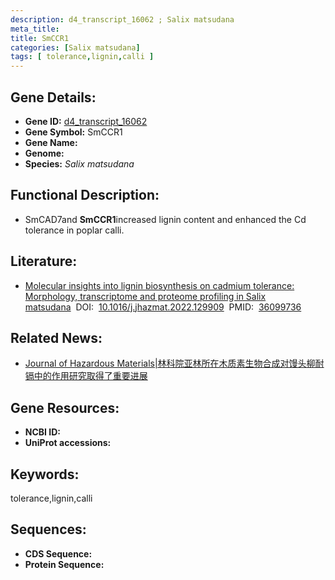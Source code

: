 ```yaml
---
description: d4_transcript_16062 ; Salix matsudana
meta_title:
title: SmCCR1
categories: [Salix matsudana]
tags: [ tolerance,lignin,calli ]
---
```


## Gene Details:
- **Gene ID:**	[d4_transcript_16062]()
- **Gene Symbol:** SmCCR1
- **Gene Name:** 
- **Genome:** []()
- **Species:** *Salix matsudana*

## Functional Description:
   - SmCAD7and **SmCCR1**increased lignin content and enhanced the Cd tolerance in poplar calli.

## Literature:
   - [Molecular insights into lignin biosynthesis on cadmium tolerance: Morphology, transcriptome and proteome profiling in Salix matsudana]( https://www.sciencedirect.com/science/article/pii/S0304389422017034#sec0145)&nbsp;&nbsp;DOI:&nbsp;&nbsp;[10.1016/j.jhazmat.2022.129909](https://www.sciencedirect.com/science/article/pii/S0304389422017034#sec0145)&nbsp;&nbsp;PMID:&nbsp;&nbsp;[36099736](https://pubmed.ncbi.nlm.nih.gov/36099736/)

## Related News:
   - [Journal of Hazardous Materials|林科院亚林所在木质素生物合成对馒头柳耐镉中的作用研究取得了重要进展](https://mp.weixin.qq.com/s?__biz=Mzg3MDEwNDEyMg==&mid=2247537900&idx=1&sn=5b676eecd35ff25a1ed1ce48d2f4f67a&chksm=ce90f9b9f9e770af571f564fc2bfe047e14c031a01b80f523f45ebdcc5042285d8c33adc7421&scene=27#wechat_redirect)

## Gene Resources:
- **NCBI ID:** [](https://www.ncbi.nlm.nih.gov/gene/?term=)
- **UniProt accessions:** [](https://www.uniprot.org/uniprotkb//entry)

## Keywords:
tolerance,lignin,calli

## Sequences:
- **CDS Sequence:**
- **Protein Sequence:**
